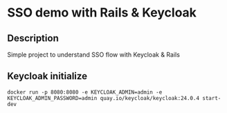 # SSO demo with Rails & Keycloak
## Description
Simple project to understand SSO flow with Keycloak & Rails
## Keycloak initialize
```shell
docker run -p 8080:8080 -e KEYCLOAK_ADMIN=admin -e KEYCLOAK_ADMIN_PASSWORD=admin quay.io/keycloak/keycloak:24.0.4 start-dev
```